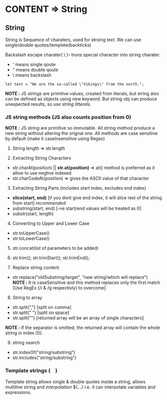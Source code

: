 # CONTENT => String

## String 
String is Sequence of charaters, used for stroing text. We can use single/double quotes/templete(backticks)

Backslash escape charater( \ )- truns special character into string charater.
- \' means single qoute
- \"  means double qoute
- \\ means backslash

```
let text = "We are the so-called \"Vikings\" from the north.";
```

**NOTE :** JS strings are primitive values, created from literals, but string also can be defined as objects using new keyword. But string obj can produce unexpected results, so *use string litterals*.

### JS string methods (JS also counts position from 0)

**NOTE :** JS string are primitive so immutable. All string method produce a new string without altering the orignal one. All methods are case sensitive by default (make it caseInsensitive using Regex)

1. String length => str.length 


2. Extracting String Characters
- str.charAt(position) || **str.at(position)** => at() method is preferred as it allow to use negtive indexed
- str.charCodeAt(position) => gives the ASCII value of that character

3. Extracting String Parts (includes start index, excludes end index)
- **slice(start, end)**            [if you dont give end index, it will slice rest of the string from start] *recommended*
- substring(start, end)            [-ve start/end values will be treated as 0]
- substr(start, length)            

4. Converting to Upper and Lower Case
- str.toUpperCase()
- str.toLowerCase()

5. str.concat(list of parameters to be added)

6. str.trim(); str.trimStart(); str.trimEnd();

7. Replace string content
- str.replace("oldSubstring/target", "new string/which will replace")  
**NOTE :** It is caseSensitive and this method replaces only the first match [Use RegEx (/i & /g respectivly) to overcome]

8. String to array
- str.split(",") [split on comma]
- str.split(" ")  [split on space]
- str.split("")  [returned array will be an array of single characters]

**NOTE :** If the separator is omitted, the returned array will contain the whole string in index [0].

9. string search
- str.indexOf("string/substring")
- str.includes("string/substring")


### Template strings ( ` ` )

Template string allows single & double quotes inside a string, allows multiline string and *interpolation* ${...} i.e. it can interpolate variables and expressions.